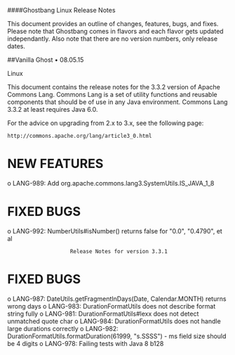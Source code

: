 ####Ghostbang Linux Release Notes

This document provides an outline of changes, features, bugs, and fixes. 
Please note that Ghostbang comes in flavors and each flavor gets updated
independantly. Also note that there are no version numbers, only release dates.


##Vanilla Ghost • 08.05.15

Linux

This document contains the release notes for the 3.3.2 version of
Apache Commons Lang. Commons Lang is a set of utility functions and reusable 
components that should be of use in any Java environment. Commons Lang 3.3.2
at least requires Java 6.0.

For the advice on upgrading from 2.x to 3.x, see the following page: 

    http://commons.apache.org/lang/article3_0.html


NEW FEATURES
==============

o LANG-989:  Add org.apache.commons.lang3.SystemUtils.IS_JAVA_1_8

FIXED BUGS
============

o LANG-992:  NumberUtils#isNumber() returns false for "0.0", "0.4790", et al

                        Release Notes for version 3.3.1

FIXED BUGS
============

o LANG-987:  DateUtils.getFragmentInDays(Date, Calendar.MONTH) returns wrong
             days
o LANG-983:  DurationFormatUtils does not describe format string fully
o LANG-981:  DurationFormatUtils#lexx does not detect unmatched quote char
o LANG-984:  DurationFormatUtils does not handle large durations correctly
o LANG-982:  DurationFormatUtils.formatDuration(61999, "s.SSSS") - ms field
             size should be 4 digits
o LANG-978:  Failing tests with Java 8 b128
